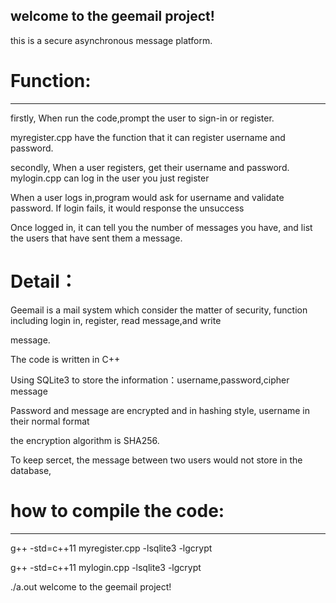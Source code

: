 ## welcome to the geemail project!

this is a secure asynchronous message platform.

# Function:
---------------------------------------------------------------------------------------------------------------------------
firstly, When run the code,prompt the user to sign-in or register.

myregister.cpp have the function that it can register username and password.

secondly, When a user registers, get their username and password. mylogin.cpp can log in the user you just register 

When a user logs in,program would ask for username and validate password. If login fails, it would response the unsuccess

Once logged in, it can tell you the number of messages you have, and list the users that have sent them a message.


# Detail：

Geemail is a mail system which consider the matter of security, function including login in, register, read message,and write 

message.

The code is written in C++

Using SQLite3 to store the information：username,password,cipher message

Password and message are encrypted and in hashing style, username in their normal format

the encryption algorithm is SHA256.

To keep sercet, the message between two users would not store in the database,




# how to compile the code:
-----------------------------------------------------------------------------------------------------------------------------

g++ -std=c++11 myregister.cpp -lsqlite3 -lgcrypt

g++ -std=c++11 mylogin.cpp -lsqlite3 -lgcrypt

./a.out
welcome to the geemail project!

